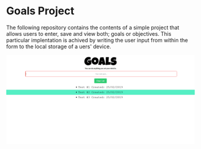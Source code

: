 # Goals Project

The following repository contains the contents of a simple project that allows users to enter, save and view both; goals or objectives. This particular implentation is achived by writing the user input from within the form to the local storage of a uers' device.

![Goals Screenshot](https://raw.githubusercontent.com/benjcodes/goal-project/master/screenshots/screenshot.png)
      

